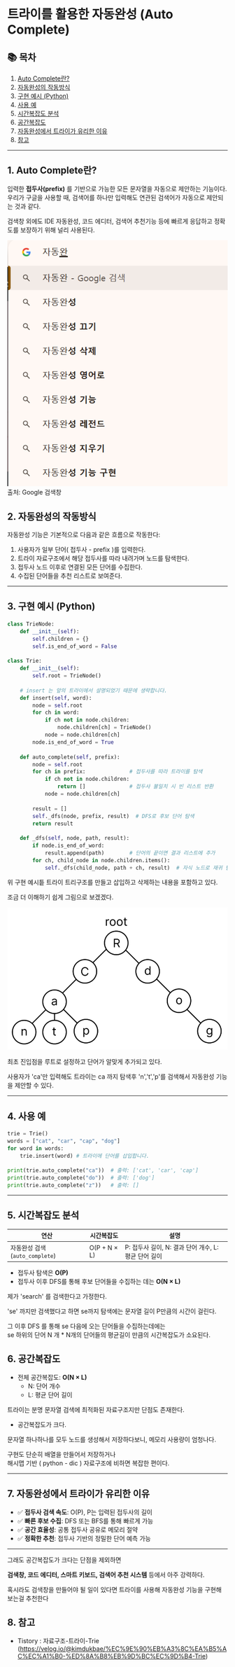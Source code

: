 # 트라이를 활용한 자동완성 (Auto Complete)

## 📚 목차

1. [Auto Complete란?](#auto-complete란)
2. [자동완성의 작동방식](#자동완성의-작동방식)
3. [구현 예시 (Python)](#구현-예시-python)
4. [사용 예](#사용-예)
5. [시간복잡도 분석](#시간복잡도-분석)
6. [공간복잡도](#공간복잡도)
7. [자동완성에서 트라이가 유리한 이유](#자동완성에서-트라이가-유리한-이유)
8. [참고](#참고)

---

## **1. Auto Complete란?**

입력한 **접두사(prefix)** 를 기반으로 가능한 모든 문자열을 자동으로 제안하는 기능이다.  
우리가 구글을 사용할 때, 검색어를 하나만 입력해도 연관된 검색어가 자동으로 제안되는 것과 같다.

검색창 외에도 IDE 자동완성, 코드 에디터, 검색어 추천기능 등에 빠르게 응답하고 정확도를 보장하기 위해 널리 사용된다.

![trie\autocomplete](/docs/assets/ch15_trie/autocomplete.png)
출처: Google 검색창

## 2. 자동완성의 작동방식

자동완성 기능은 기본적으로 다음과 같은 흐름으로 작동한다:

1. 사용자가 일부 단어( 접두사 - prefix )를 입력한다.
2. 트라이 자료구조에서 해당 접두사를 따라 내려가며 노드를 탐색한다.
3. 접두사 노드 이후로 연결된 모든 단어를 수집한다.
4. 수집된 단어들을 추천 리스트로 보여준다.

---

## 3. 구현 예시 (Python)

```python
class TrieNode:
    def __init__(self):
        self.children = {}
        self.is_end_of_word = False

class Trie:
    def __init__(self):
        self.root = TrieNode()

    # insert 는 앞의 트라이에서 설명되었기 때문에 생략합니다.
    def insert(self, word):
        node = self.root
        for ch in word:
            if ch not in node.children:
                node.children[ch] = TrieNode()
            node = node.children[ch]
        node.is_end_of_word = True

    def auto_complete(self, prefix):
        node = self.root
        for ch in prefix:              # 접두사를 따라 트라이를 탐색
            if ch not in node.children:
                return []              # 접두사 불일치 시 빈 리스트 반환
            node = node.children[ch]

        result = []
        self._dfs(node, prefix, result)  # DFS로 후보 단어 탐색
        return result

    def _dfs(self, node, path, result):
        if node.is_end_of_word:
            result.append(path)        # 단어의 끝이면 결과 리스트에 추가
        for ch, child_node in node.children.items():
            self._dfs(child_node, path + ch, result)  # 자식 노드로 재귀 탐색
```

위 구현 예시틑 트라이 트리구조를 만들고 삽입하고 삭제하는 내용을 포함하고 있다.

조금 더 이해하기 쉽게 그림으로 보겠겠다.

![trie\trie](/docs/assets/ch15_trie/trie.png)

최초 진입점을 루트로 설정하고 단어가 알맞게 추가되고 있다.

사용자가 'ca'만 입력해도 트라이는 ca 까지 탐색후 'n','t','p'를 검색해서 자동완성 기능을 제안할 수 있다.

---

## 4. 사용 예

```python
trie = Trie()
words = ["cat", "car", "cap", "dog"]
for word in words:
    trie.insert(word) # 트라이에 단어를 삽입합니다.

print(trie.auto_complete("ca"))  # 출력: ['cat', 'car', 'cap']
print(trie.auto_complete("do"))  # 출력: ['dog']
print(trie.auto_complete("z"))   # 출력: []
```

---

## 5. 시간복잡도 분석

| 연산                            | 시간복잡도   | 설명                                                 |
| ------------------------------- | ------------ | ---------------------------------------------------- |
| 자동완성 검색 (`auto_complete`) | O(P + N × L) | P: 접두사 길이, N: 결과 단어 개수, L: 평균 단어 길이 |

- 접두사 탐색은 **O(P)**
- 접두사 이후 DFS를 통해 후보 단어들을 수집하는 데는 **O(N × L)**

제가 'search' 를 검색한다고 가정한다.

'se' 까지만 검색했다고 하면 se까지 탐색에는 문자열 길이 P만큼의 시간이 걸린다.

그 이후 DFS 를 통해 se 다음에 오는 단어들을 수집하는데에는  
se 하위의 단어 N 개 \* N개의 단어들의 평균길이 만큼의 시간복잡도가 소요된다.

## 6. 공간복잡도

- 전체 공간복잡도: **O(N × L)**
  - N: 단어 개수
  - L: 평균 단어 길이

트라이는 분명 문자열 검색에 최적화된 자료구조지만 단점도 존재한다.

- 공간복잡도가 크다.

문자열 하나하나를 모두 노드를 생성해서 저장하다보니, 메모리 사용량이 엄청나다.

구현도 단순히 배열을 만들어서 저장하거나  
해시맵 기반 ( python - dic ) 자료구조에 비하면 복잡한 편이다.

---

## 7. 자동완성에서 트라이가 유리한 이유

- ✅ **접두사 검색 속도**: O(P), P는 입력된 접두사의 길이
- ✅ **빠른 후보 수집**: DFS 또는 BFS를 통해 빠르게 가능
- ✅ **공간 효율성**: 공통 접두사 공유로 메모리 절약
- ✅ **정확한 추천**: 접두사 기반의 정밀한 단어 예측 가능

---

그래도 공간복잡도가 크다는 단점을 제외하면

**검색창, 코드 에디터, 스마트 키보드, 검색어 추천 시스템** 등에서 아주 강력하다.

혹시라도 검색창을 만들어야 될 일이 있다면 트라이를 사용해 자동완성 기능을 구현해 보는걸 추천한다

## 8. 참고

- Tistory : 자료구조-트라이-Trie (https://velog.io/@kimdukbae/%EC%9E%90%EB%A3%8C%EA%B5%AC%EC%A1%B0-%ED%8A%B8%EB%9D%BC%EC%9D%B4-Trie)
